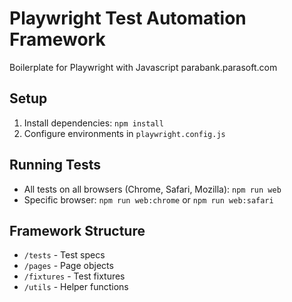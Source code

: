 # Playwright Test Automation Framework
Boilerplate for Playwright with Javascript parabank.parasoft.com

## Setup
1. Install dependencies: `npm install`
2. Configure environments in `playwright.config.js`


## Running Tests
- All tests on all browsers (Chrome, Safari, Mozilla): `npm run web`
- Specific browser: `npm run web:chrome` or  `npm run web:safari`

## Framework Structure
- `/tests` - Test specs
- `/pages` - Page objects
- `/fixtures` - Test fixtures
- `/utils` - Helper functions

